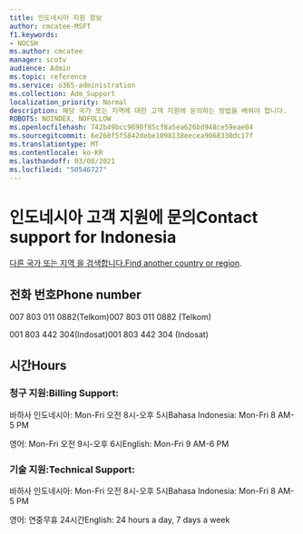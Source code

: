 ```yaml
---
title: 인도네시아 지원 정보
author: cmcatee-MSFT
f1.keywords:
- NOCSH
ms.author: cmcatee
manager: scotv
audience: Admin
ms.topic: reference
ms.service: o365-administration
ms.collection: Adm_Support
localization_priority: Normal
description: 해당 국가 또는 지역에 대한 고객 지원에 문의하는 방법을 배워야 합니다.
ROBOTS: NOINDEX, NOFOLLOW
ms.openlocfilehash: 742b49bcc9690f85cf8a5ea626bd948ce59eae04
ms.sourcegitcommit: 6e260f5f5842debe1098138eecea9068330dc17f
ms.translationtype: MT
ms.contentlocale: ko-KR
ms.lasthandoff: 03/08/2021
ms.locfileid: "50546727"
---
```

# <a name="contact-support-for-indonesia"></a><span data-ttu-id="61231-103">인도네시아 고객 지원에 문의</span><span class="sxs-lookup"><span data-stu-id="61231-103">Contact support for Indonesia</span></span>

<span data-ttu-id="61231-104">[다른 국가 또는 지역 을 검색합니다.](../contact-support-for-business-products.md)</span><span class="sxs-lookup"><span data-stu-id="61231-104">[Find another country or region](../contact-support-for-business-products.md).</span></span>

## <a name="phone-number"></a><span data-ttu-id="61231-105">전화 번호</span><span class="sxs-lookup"><span data-stu-id="61231-105">Phone number</span></span>
<span data-ttu-id="61231-106">007 803 011 0882(Telkom)</span><span class="sxs-lookup"><span data-stu-id="61231-106">007 803 011 0882 (Telkom)</span></span>

<span data-ttu-id="61231-107">001 803 442 304(Indosat)</span><span class="sxs-lookup"><span data-stu-id="61231-107">001 803 442 304 (Indosat)</span></span>

## <a name="hours"></a><span data-ttu-id="61231-108">시간</span><span class="sxs-lookup"><span data-stu-id="61231-108">Hours</span></span>
### <a name="billing-support"></a><span data-ttu-id="61231-109">청구 지원:</span><span class="sxs-lookup"><span data-stu-id="61231-109">Billing Support:</span></span>

<span data-ttu-id="61231-110">바하사 인도네시아: Mon-Fri 오전 8시-오후 5시</span><span class="sxs-lookup"><span data-stu-id="61231-110">Bahasa Indonesia: Mon-Fri 8 AM-5 PM</span></span>

<span data-ttu-id="61231-111">영어: Mon-Fri 오전 9시-오후 6시</span><span class="sxs-lookup"><span data-stu-id="61231-111">English: Mon-Fri 9 AM-6 PM</span></span>

### <a name="technical-support"></a><span data-ttu-id="61231-112">기술 지원:</span><span class="sxs-lookup"><span data-stu-id="61231-112">Technical Support:</span></span>

<span data-ttu-id="61231-113">바하사 인도네시아: Mon-Fri 오전 8시-오후 5시</span><span class="sxs-lookup"><span data-stu-id="61231-113">Bahasa Indonesia: Mon-Fri 8 AM-5 PM</span></span>

<span data-ttu-id="61231-114">영어: 연중무휴 24시간</span><span class="sxs-lookup"><span data-stu-id="61231-114">English: 24 hours a day, 7 days a week</span></span>
